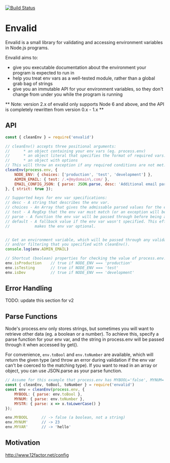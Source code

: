 [![Build Status](https://secure.travis-ci.org/af/envalid.png)](http://travis-ci.org/af/envalid)

# Envalid

Envalid is a small library for validating and accessing environment variables in
Node.js programs.

Envalid aims to:

* give you executable documentation about the environment your program is expected to run in
* help you treat env vars as a well-tested module, rather than a global grab bag of strings
* give you an immutable API for your environment variables, so they don't change
  from under you while the program is running

** Note: version 2.x of envalid only supports Node 6 and above, and the API is
completely rewritten from version 0.x - 1.x **


## API

```js
const { cleanEnv } = require('envalid')

// cleanEnv() accepts three positional arguments:
//      * an object containing your env vars (eg. process.env)
//      * an object literal that specifies the format of required vars.
//      * an object with options
// This will throw an exception if any required conditions are not met.
cleanEnv(process.env, {
    NODE_ENV: { choices: ['production', 'test', 'development'] },
    ADMIN_EMAIL: { test: /.+@mydomain\.com/ },
    EMAIL_CONFIG_JSON: { parse: JSON.parse, desc: 'Additional email parameters' }
}, { strict: true });

// Supported keys for env var specifications:
// desc - A string that describes the env var.
// choices - An Array that gives the admissable parsed values for the env var.
// test - A RegExp that the env var must match (or an exception will be thrown)
// parse - A function the env var will be passed through before being accessed
// default - A fallback value if the env var wasn't specified. This effectively
//           makes the env var optional.


// Get an environment variable, which will be passed through any validation
// and/or filtering that you specified with cleanEnv().
console.log(env.ADMIN_EMAIL)

// Shortcut (boolean) properties for checking the value of process.env.NODE_ENV
env.isProduction    // true if NODE_ENV === 'production'
env.isTesting       // true if NODE_ENV === 'test'
env.isDev           // true if NODE_ENV === 'development'
```


## Error Handling

TODO: update this section for v2


## Parse Functions

Node's process.env only stores strings, but sometimes you will want to retrieve other data
(eg. a boolean or a number). To achieve this, specify a parse function for your env var, and
the string in process.env will be passed through it when accessed by get().

For convenience, `env.toBool` and `env.toNumber` are available, which will return the
given type (and throw an error during validation if the env var can't be coerced
to the matching type). If you want to read in an array or object, you can use
JSON.parse as your parse function.

```js
// Assume for this example that process.env has MYBOOL='false', MYNUM='23', MYSTR='Hello'
const { cleanEnv, toBool, toNumber } = require('envalid')
const env = cleanEnv(process.env, {
    MYBOOL: { parse: env.toBool },
    MYNUM: { parse: env.toNumber },
    MYSTR: { parse: x => x.toLowerCase() }
});

env.MYBOOL      // -> false (a boolean, not a string)
env.MYNUM'      // -> 23
env.MYVAR'      // -> 'hello'
```


## Motivation

http://www.12factor.net/config
